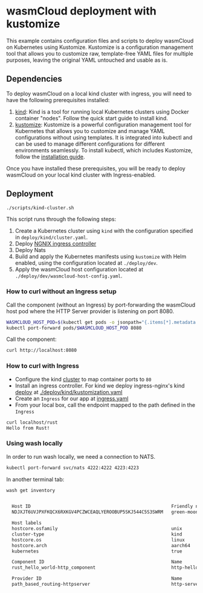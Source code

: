 # wasmCloud deployment with kustomize

This example contains configuration files and scripts to deploy wasmCloud on Kubernetes using Kustomize.
Kustomize is a configuration management tool that allows you to customize raw, template-free YAML files for multiple purposes, leaving the original YAML untouched and usable as is.

## Dependencies

To deploy wasmCloud on a local kind cluster with ingress, you will need to have the following prerequisites installed:

1. [kind](https://kind.sigs.k8s.io/docs/user/quick-start/): Kind is a tool for running local Kubernetes clusters using Docker container "nodes". Follow the quick start guide to install kind.
2. [kustomize](https://kubectl.docs.kubernetes.io/installation/kustomize/): Kustomize is a powerful configuration management tool for Kubernetes that allows you to customize and manage YAML configurations without using templates. It is integrated into kubectl and can be used to manage different configurations for different environments seamlessly. To install kubectl, which includes Kustomize, follow the [installation guide](https://kubectl.docs.kubernetes.io/installation/kustomize/).

Once you have installed these prerequisites, you will be ready to deploy wasmCloud on your local kind cluster with Ingress-enabled.

## Deployment

```bash
./scripts/kind-cluster.sh
```

This script runs through the following steps:

1. Create a Kubernetes cluster using `kind` with the configuration specified in `deploy/kind/cluster.yaml`.
2. Deploy [NGNIX ingress controller](https://github.com/kubernetes/ingress-nginx)
3. Deploy Nats
4. Build and apply the Kubernetes manifests using `kustomize` with Helm enabled, using the configuration located at `./deploy/dev`.
5. Apply the wasmCloud host configuration located at `./deploy/dev/wasmcloud-host-config.yaml`.

### How to curl without an Ingress setup

Call the component (without an Ingress) by port-forwarding the
wasmCloud host pod where the HTTP Server provider is listening on port 8080.

```bash
WASMCLOUD_HOST_POD=$(kubectl get pods -o jsonpath="{.items[*].metadata.name}" -l app.kubernetes.io/instance=wasmcloud-host)
kubectl port-forward pods/$WASMCLOUD_HOST_POD 8080
```

Call the component:

```bash
curl http://localhost:8080
```

### How to curl with Ingress

* Configure the kind [cluster](./deploy/kind/cluster.yaml) to map container ports to `80`
* Install an ingress controller. For kind we deploy ingress-nginx's kind [deploy](https://raw.githubusercontent.com/kubernetes/ingress-nginx/main/deploy/static/provider/kind/deploy.yaml) at [./deploy/kind/kustomization.yaml](./deploy/kind/kustomization.yaml)
* Create an `Ingress` for our app at [ingress.yaml](deploy/k8s/kustomize/deploy/dev/ingress.yaml)
* From your local box, call the endpoint mapped to the path defined in the `Ingress`

```bash
curl localhost/rust
Hello from Rust!
```

### Using wash locally

In order to run wash locally, we need a connection to NATS.

```bash
kubectl port-forward svc/nats 4222:4222 4223:4223
```

In another terminal tab:

```bash
wash get inventory


  Host ID                                                    Friendly name
  NDJXJT6UVJPXFKQCX6RXKGV4PCZWCEAQLYEROOBUP5SKJ544C5S3SWRM   green-moon-6757

  Host labels
  hostcore.osfamily                                          unix
  cluster-type                                               kind
  hostcore.os                                                linux
  hostcore.arch                                              aarch64
  kubernetes                                                 true

  Component ID                                               Name                   Max count
  rust_hello_world-http_component                            http-hello-world       1

  Provider ID                                                Name
  path_based_routing-httpserver                              http-server-provider
```

